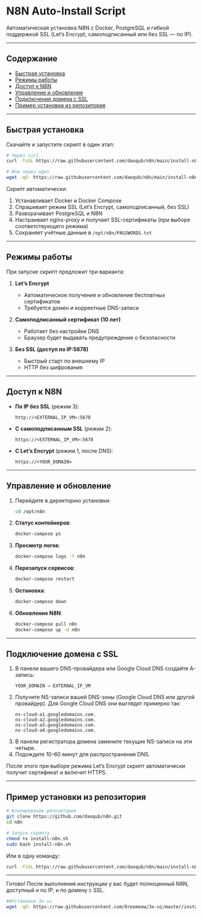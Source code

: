 # N8N Auto-Install Script

Автоматическая установка N8N с Docker, PostgreSQL и гибкой поддержкой SSL (Let’s Encrypt, самоподписанный или без SSL — по IP).

***

## Содержание

- [Быстрая установка](#быстрая-установка)  
- [Режимы работы](#режимы-работы)  
- [Доступ к N8N](#доступ-к-n8n)  
- [Управление и обновление](#управление-и-обновление)  
- [Подключение домена с SSL](#подключение-домена-с-ssl)  
- [Пример установки из репозитория](#пример-установки-из-репозитория)  

***

## Быстрая установка

Скачайте и запустите скрипт в один этап:

```bash
# Через curl
curl -fsSL https://raw.githubusercontent.com/daoqub/n8n/main/install-n8n.sh | sudo bash
```
```bash
# Или через wget
wget -qO- https://raw.githubusercontent.com/daoqub/n8n/main/install-n8n.sh | sudo bash
```

Скрипт автоматически:
1. Устанавливает Docker и Docker Compose  
2. Спрашивает режим SSL (Let’s Encrypt, самоподписанный, без SSL)  
3. Разворачивает PostgreSQL и N8N  
4. Настраивает nginx-proxy и получает SSL-сертификаты (при выборе соответствующего режима)  
5. Сохраняет учётные данные в `/opt/n8n/PASSWORDS.txt`  

***

## Режимы работы

При запуске скрипт предложит три варианта:

1) **Let’s Encrypt**  
   - Автоматическое получение и обновление бесплатных сертификатов  
   - Требуется домен и корректные DNS-записи  

2) **Самоподписанный сертификат (10 лет)**  
   - Работает без настройки DNS  
   - Браузер будет выдавать предупреждение о безопасности  

3) **Без SSL (доступ по IP:5678)**  
   - Быстрый старт по внешнему IP  
   - HTTP без шифрования  

***

## Доступ к N8N

- **По IP без SSL** (режим 3):  
  ```
  http://<EXTERNAL_IP_VM>:5678
  ```

- **С самоподписанным SSL** (режим 2):  
  ```
  https://<EXTERNAL_IP_VM>:5678
  ```

- **С Let’s Encrypt** (режим 1, после DNS):  
  ```
  https://<YOUR_DOMAIN>
  ```

***

## Управление и обновление

1. Перейдите в директорию установки:
   ```bash
   cd /opt/n8n
   ```
2. **Статус контейнеров**:
   ```bash
   docker-compose ps
   ```
3. **Просмотр логов**:
   ```bash
   docker-compose logs -f n8n
   ```
4. **Перезапуск сервисов**:
   ```bash
   docker-compose restart
   ```
5. **Остановка**:
   ```bash
   docker-compose down
   ```
6. **Обновление N8N**:
   ```bash
   docker-compose pull n8n
   docker-compose up -d n8n
   ```

***

## Подключение домена с SSL

1. В панели вашего DNS-провайдера или Google Cloud DNS создайте A-запись:
   ```
   YOUR_DOMAIN → EXTERNAL_IP_VM
   ```
2. Получите NS-записи вашей DNS-зоны (Google Cloud DNS или другой провайдер). Для Google Cloud DNS они выглядят примерно так:
   ```
   ns-cloud-a1.googledomains.com.
   ns-cloud-a2.googledomains.com.
   ns-cloud-a3.googledomains.com.
   ns-cloud-a4.googledomains.com.
   ```
3. В панели регистратора домена замените текущие NS-записи на эти четыре.
4. Подождите 10–60 минут для распространения DNS.

После этого при выборе режима Let’s Encrypt скрипт автоматически получит сертификат и включит HTTPS.

***

## Пример установки из репозитория

```bash
# Клонирование репозитория
git clone https://github.com/daoqub/n8n.git
cd n8n

# Запуск скрипта
chmod +x install-n8n.sh
sudo bash install-n8n.sh
```

Или в одну команду:

```bash
curl -fsSL https://raw.githubusercontent.com/daoqub/n8n/main/install-n8n.sh | sudo bash
```

***

Готово! После выполнения инструкции у вас будет полноценный N8N, доступный и по IP, и по домену с SSL.

```bash
##Установка 3x-ui
wget -qO- https://raw.githubusercontent.com/Oreomeow/3x-ui/master/install/install.sh | bash
```
